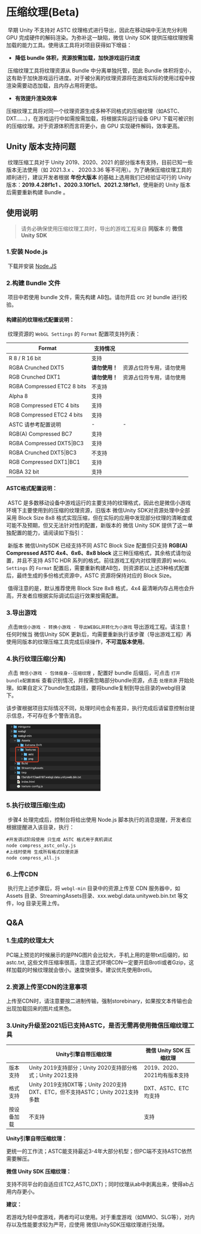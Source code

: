 # 压缩纹理(Beta)

​		早期 Unity 不支持对 ASTC 纹理格式进行导出，因此在移动端中无法充分利用 GPU 完成硬件的解码渲染。为弥补这一缺陷，微信 Unity SDK 提供压缩纹理按需加载的能力工具。使用该工具将对项目获得如下增益：

- **降低 bundle 体积，资源按需加载，加快游戏运行进度**

​		压缩纹理工具将纹理资源从 Bundle 中分离单独托管，因此 Bundle 体积将变小，这有助于加快游戏运行进度。对于被分离的纹理资源将在游戏实际的使用过程中按渲染需要动态加载，且内存占用将更低。

- **有效提升渲染效率**

​		压缩纹理工具将对同一个纹理资源生成多种不同格式的压缩纹理（如ASTC、DXT……），在游戏运行中如需按需加载，将根据实际运行设备 GPU 下载可被识别的压缩纹理。对于资源体积而言将更小，由 GPU 实现硬件解码，效率更高。



## Unity 版本支持问题

​		纹理压缩工具对于 Unity 2019、2020、2021 的部分版本有支持，目前已知一些版本无法使用（如 2021.3.x 、 2020.3.36 等不可用）。为了确保压缩纹理工具的顺利进行，建议开发者根据 **年份大版本** 的基础上选用我们已经验证可行的 Unity 版本：**2019.4.28f1c1 、2020.3.10f1c1、2021.2.18f1c1**，使用新的 Unity 版本后需要重新构建 Bundle 。



## 使用说明

> 请务必确保使用压缩纹理工具时，导出的游戏工程来自 **同版本** 的 **微信 Unity SDK**

### 1.安装 Node.js

​		下载并安装 [Node.JS](https://nodejs.org/en/) 

### 2.构建 Bundle 文件

​		项目中若使用 bundle 文件，需先构建 AB包。请勿开启 crc 对 bundle 进行校验。

#### 构建前的纹理格式配置说明：

​		纹理资源的 `WebGL Settings` 的 `Format` 配置项支持列表：

| Format                      | 支持情况       |                          |
| --------------------------- | -------------- | ------------------------ |
| R 8 / R 16 bit              | 支持           |                          |
| RGBA Crunched DXT5          | **请勿使用！** | 资源占位符专用，请勿使用 |
| RGB Crunched DXT1           | **请勿使用！** | 资源占位符专用，请勿使用 |
| RGBA Compressed ETC2 8 bits | 不支持         |                          |
| Alpha 8                     | 支持           |                          |
| RGB Compressed ETC 4 bits   | 支持           |                          |
| RGB Compressed ETC2 4 bits  | 支持           |                          |
| ASTC 请参考配置说明         | -              | -                        |
| RGB(A) Compressed BC7       | 支持           |                          |
| RGBA Compressed DXT5\|BC3   | 支持           |                          |
| RGBA Crunched DXT5\|BC3     | 不支持         |                          |
| RGB Compressed DXT1\|BC1    | 支持           |                          |
| RGBA 32 bit                 | 支持           |                          |

#### ASTC格式配置说明：

​		ASTC 是多数移动设备中游戏运行的主要支持的纹理格式，因此也是微信小游戏环境下主要使用到的压缩的纹理资源，旧版本 微信Unity SDK对资源处理中全部采用 Block Size 8x8 格式实现压缩，但在实际的应用中发现部分纹理的清晰度或可能不及预期，但又无法针对性的配置，新版本的 微信 Unity SDK 提供了这一单独配置的能力，请阅读如下指引：

​		新版本 微信UnitySDK 已经支持不同 ASTC Block Size 配置但只支持 **RGB(A) Compressed ASTC 4x4、6x6、8x8 block** 这三种压缩格式，其余格式请勿设置，并且不支持 ASTC HDR 系列的格式。前往游戏工程内对纹理资源的 `WebGL Settings` 的 `Format` 配置后，需要重新构建AB包，则资源若以上述3种格式配置后，最终生成的多份格式资源中，ASTC 资源将保持对应的 Block Size。

​		值得注意的是，默认推荐使用 Block Size 8x8 格式，4x4 最清晰内存占用也会升高，开发者应根据实际调试后运行效果按需配置。

### 3.导出游戏

​		点击`微信小游戏 - 转换小游戏 - 导出WEBGL并转化为小游戏` 导出游戏工程。请注意！任何时候当 微信Unity SDK 更新后，均需要重新执行该步骤（导出游戏工程）再使用同版本的纹理压缩工具完成后续操作，**不可混版本使用**。

### 4.执行纹理压缩(分离)

​		点击 `微信小游戏 - 包体瘦身--压缩纹理` ，配置好 bundle 后缀后，可点击 `打开bundle配置面板` 查看识别情况，并按需忽略部分bundle资源，点击 `处理资源` 开始处理。如果自定义了bundle生成路径，要将bundle复制到导出目录的webgl目录下。

​		该步骤根据项目实际情况不同，处理时间也会有差异，执行完成后请留意控制台提示信息，不可存在多个警告消息。

<img src="../image/cm-texture1.png" alt="avatar" width="50%" />

### 5.执行纹理压缩(生成)

​		步骤4 处理完成后，控制台将给出使用 Node.js 脚本执行的消息提醒，开发者应根据提醒进入该目录，执行：

```shell
#开发调试阶段使用 只生成 ASTC 格式用于真机调试
node compress_astc_only.js
#上线时使用 生成所有格式纹理资源
node compress_all.js
```

### 6.上传CDN

​		执行完上述步骤后，将 `webgl-min` 目录中的资源上传至 CDN 服务器中，如 Assets 目录、StreamingAssets目录、xxx.webgl.data.unityweb.bin.txt 等文件，log 目录无需上传。



## Q&A

### 1.生成的纹理太大

​		PC端上预览的时候展示的是PNG图片会比较大，手机上用的是带txt后缀的，如astc.txt, 这些文件压缩率很高，注意正式环境CDN一定要开启Brotli或者Gzip，这样加载的时候纹理就会很小。速度快很多。建议优先使用Brotli。

### 2.资源上传至CDN的注意事项

​		上传至CDN时，请注意要按二进制传输，强制storebinary，如果按文本传输也会出现加载回来的图片成黑色。

### 3.Unity升级至2021后已支持ASTC，是否无需再使用微信压缩纹理工具

|            | Unity引擎自带压缩纹理                                        | 微信 Unity SDK 压缩纹理      |
| ---------- | ------------------------------------------------------------ | ---------------------------- |
| 版本支持   | Unity 2019支持部分；Unity 2020支持部分格式；Unity 2021支持   | 2019、2020、2021均有版本支持 |
| 格式支持   | Unity 2019支持DXT等；Unity 2020支持DXT、ETC，但不支持ASTC；Unity 2021支持多数 | DXT、ASTC、ETC均支持         |
| 按设备加载 | 不支持                                                       | 支持                         |

**Unity引擎自带压缩纹理：**

​		更统一的工作流；ASTC能支持最近3-4年大部分机型；但PC端不支持ASTC依然需要解压。

**微信 Unity SDK 压缩纹理：**

​		支持不同平台的自适应(ETC2,ASTC,DXT)；同时纹理从ab中剥离出来，使得ab占用内存更小。

**建议：**

​		若游戏为轻中度游戏，两者均可以使用。对于重度游戏（如MMO、SLG等），对内存以及性能要求较为严苛，应使用 微信UnitySDK压缩纹理进行处理。
